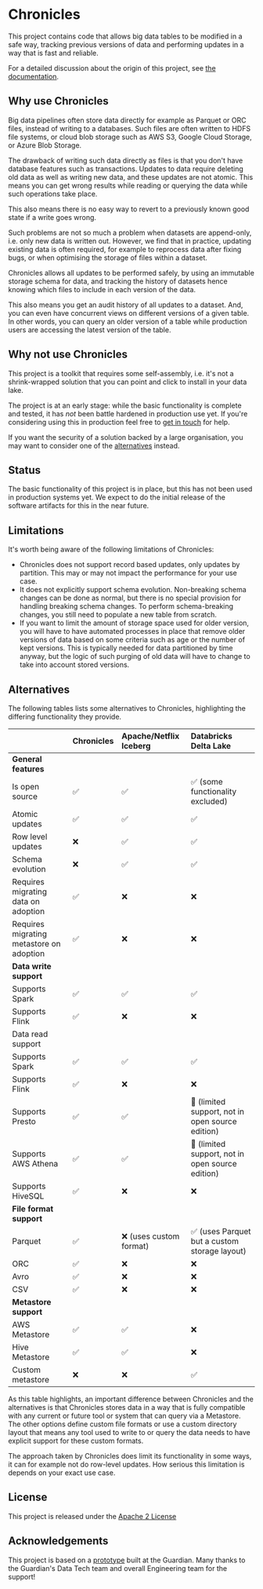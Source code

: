 # Chronicles

This project contains code that allows big data tables to be modified in a safe way, tracking previous versions of data and performing updates in a way that is fast and reliable.

For a detailed discussion about the origin of this project, see [the documentation](https://github.com/stettix/chronicles/docs/concepts.md).

## Why use Chronicles

Big data pipelines often store data directly for example as Parquet or ORC files, instead of writing to a databases.
Such files are often written to HDFS file systems, or cloud blob storage such as AWS S3, Google Cloud Storage, or Azure Blob Storage.

The drawback of writing such data directly as files is that you don't have database features such as transactions.
Updates to data require deleting old data as well as writing new data, and these updates are not atomic.
This means you can get wrong results while reading or querying the data while such operations take place.

This also means there is no easy way to revert to a previously known good state if a write goes wrong.

Such problems are not so much a problem when datasets are append-only, i.e. only new data is written out.
However, we find that in practice, updating existing data is often required, for example to reprocess data after fixing bugs, or when optimising the storage of files within a dataset.

Chronicles allows all updates to be performed safely, by using an immutable storage schema for data, and tracking the history of datasets hence knowing which files to include in each version of the data.

This also means you get an audit history of all updates to a dataset.
And, you can even have concurrent views on different versions of a given table.
In other words, you can query an older version of a table while production users are accessing the latest version of the table.

## Why not use Chronicles

This project is a toolkit that requires some self-assembly, i.e. it's not a shrink-wrapped solution that you can point and click to install in your data lake.

The project is at an early stage: while the basic functionality is complete and tested, it has _not_ been battle hardened in production use yet.
If you're considering using this in production feel free to [get in touch](TODO) for help.

If you want the security of a solution backed by a large organisation, you may want to consider one of the [alternatives](#alternatives) instead.

## Status

The basic functionality of this project is in place, but this has not been used in production systems yet.
We expect to do the initial release of the software artifacts for this in the near future.

## Limitations

It's worth being aware of the following limitations of Chronicles:

* Chronicles does not support record based updates, only updates by partition.
This may or may not impact the performance for your use case.
* It does not explicitly support schema evolution.
Non-breaking schema changes can be done as normal, but there is no special provision for handling breaking schema changes.
To perform schema-breaking changes, you still need to populate a new table from scratch.
* If you want to limit the amount of storage space used for older version, you will have to have automated processes in place that remove older versions of data based on some criteria such as age or the number of kept versions.
This is typically needed for data partitioned by time anyway, but the logic of such purging of old data will have to change to take into account stored versions.


## Alternatives

The following tables lists some alternatives to Chronicles, highlighting the differing functionality they provide.


| &nbsp;  |             Chronicles      |  Apache/Netflix Iceberg      | Databricks Delta Lake     |
| ------------- | -------------   | :----------------------- | :------------------- |
|**General features**||||
|Is open source                          | ✅ | ✅ | ✅ (some functionality excluded)|
|Atomic updates                          | ✅ | ✅ | ✅|
|Row level updates                       | ❌ | ✅ | ✅|
|Schema evolution                        | ❌ | ✅ | ✅|
|Requires migrating data on adoption     | ✅ | ❌ | ❌|
|Requires migrating metastore on adoption| ✅ | ❌ | ❌|
|**Data write support** ||||
|Supports Spark     | ✅ | ✅ | ✅|
|Supports Flink     | ✅ | ❌ | ❌|
|Data read support||||
|Supports Spark     | ✅ | ✅ | ✅|
|Supports Flink     | ✅ | ❌ | ❌|
|Supports Presto    | ✅ | ✅ | 🔸 (limited support, not in open source edition)|
|Supports AWS Athena| ✅ | ✅ | 🔸 (limited support, not in open source edition)|
|Supports HiveSQL   | ✅ | ❌ | ❌|
|**File format support**||||
|Parquet            | ✅ | ❌ (uses custom format) | ✅ (uses Parquet but a custom storage layout)|
|ORC                | ✅ | ❌ | ❌|
|Avro               | ✅ | ❌ | ❌|
|CSV                | ✅ | ❌ | ❌|
|**Metastore support**||||
|AWS Metastore      | ✅ | ✅ | ❌|
|Hive Metastore     | ✅ | ✅ | ❌|
|Custom metastore   | ❌ | ❌ | ✅|

As this table highlights, an important difference between Chronicles and the alternatives is that Chronicles stores data in a way that is fully compatible with any current or future tool or system that can query via a Metastore.
The other options define custom file formats or use a custom directory layout that means any tool used to write to or query the data needs to have explicit support for these custom formats.

The approach taken by Chronicles does limit its functionality in some ways, it can for example not do row-level updates.
How serious this limitation is depends on your exact use case.

## License

This project is released under the [Apache 2 License](https://github.com/stettix/chronicles/LICENSE)

## Acknowledgements

This project is based on a [prototype](https://github.com/guardian/table-versions) built at the Guardian.
Many thanks to the Guardian's Data Tech team and overall Engineering team for the support!
